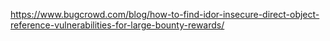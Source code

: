 https://www.bugcrowd.com/blog/how-to-find-idor-insecure-direct-object-reference-vulnerabilities-for-large-bounty-rewards/ 
